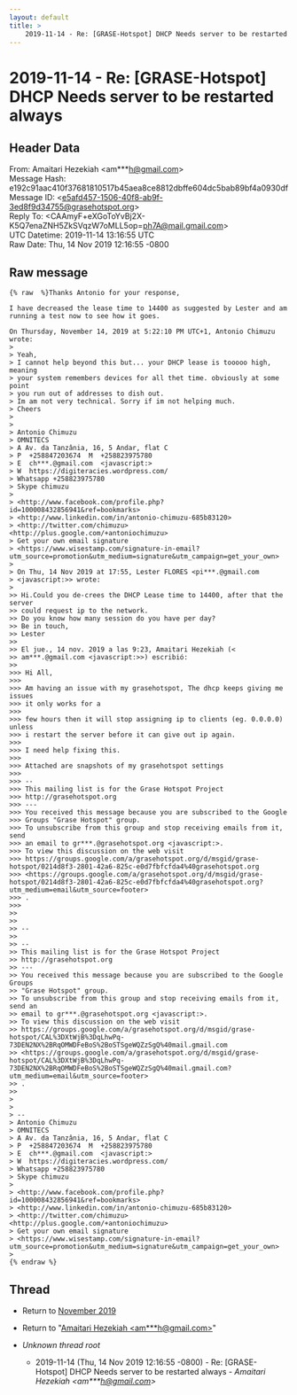 ```yaml
---
layout: default
title: >
    2019-11-14 - Re: [GRASE-Hotspot] DHCP Needs server to be restarted always
---
```


# 2019-11-14 - Re: [GRASE-Hotspot] DHCP Needs server to be restarted always

## Header Data

From: Amaitari Hezekiah \<am***h@gmail.com\><br>
Message Hash: e192c91aac410f37681810517b45aea8ce8812dbffe604dc5bab89bf4a0930df<br>
Message ID: \<e5afd457-1506-40f8-ab9f-3ed8f9d34755@grasehotspot.org\><br>
Reply To: \<CAAmyF+eXGoToYvBj2X-K5Q7enaZNH5ZkSVqzW7oMLL5op=ph7A@mail.gmail.com\><br>
UTC Datetime: 2019-11-14 13:16:55 UTC<br>
Raw Date: Thu, 14 Nov 2019 12:16:55 -0800<br>

## Raw message

```
{% raw  %}Thanks Antonio for your response,

I have decreased the lease time to 14400 as suggested by Lester and am 
running a test now to see how it goes.

On Thursday, November 14, 2019 at 5:22:10 PM UTC+1, Antonio Chimuzu wrote:
>
> Yeah,
> I cannot help beyond this but... your DHCP lease is tooooo high, meaning 
> your system remembers devices for all thet time. obviously at some point 
> you run out of addresses to dish out.
> Im am not very technical. Sorry if im not helping much.
> Cheers
>
>
> Antonio Chimuzu
> OMNITECS 
> A Av. da Tanzânia, 16, 5 Andar, flat C
> P  +258847203674  M  +258823975780  
> E  ch***.@gmail.com  <javascript:> 
> W  https://digiteracies.wordpress.com/ 
> Whatsapp +258823975780 
> Skype chimuzu 
>
> <http://www.facebook.com/profile.php?id=100008432856941&ref=bookmarks> 
> <http://www.linkedin.com/in/antonio-chimuzu-685b83120> 
> <http://twitter.com/chimuzu> <http://plus.google.com/+antoniochimuzu>
> Get your own email signature 
> <https://www.wisestamp.com/signature-in-email?utm_source=promotion&utm_medium=signature&utm_campaign=get_your_own> 
>
> On Thu, 14 Nov 2019 at 17:55, Lester FLORES <pi***.@gmail.com 
> <javascript:>> wrote:
>
>> Hi.Could you de-crees the DHCP Lease time to 14400, after that the server 
>> could request ip to the network.
>> Do you know how many session do you have per day?
>> Be in touch,
>> Lester
>>
>> El jue., 14 nov. 2019 a las 9:23, Amaitari Hezekiah (<
>> am***.@gmail.com <javascript:>>) escribió:
>>
>>> Hi All, 
>>>
>>> Am having an issue with my grasehotspot, The dhcp keeps giving me issues 
>>> it only works for a 
>>>
>>> few hours then it will stop assigning ip to clients (eg. 0.0.0.0) unless 
>>> i restart the server before it can give out ip again.
>>>
>>> I need help fixing this. 
>>>
>>> Attached are snapshots of my grasehotspot settings 
>>>
>>> -- 
>>> This mailing list is for the Grase Hotspot Project 
>>> http://grasehotspot.org
>>> --- 
>>> You received this message because you are subscribed to the Google 
>>> Groups "Grase Hotspot" group.
>>> To unsubscribe from this group and stop receiving emails from it, send 
>>> an email to gr***.@grasehotspot.org <javascript:>.
>>> To view this discussion on the web visit 
>>> https://groups.google.com/a/grasehotspot.org/d/msgid/grase-hotspot/0214d8f3-2801-42a6-825c-e0d7fbfcfda4%40grasehotspot.org 
>>> <https://groups.google.com/a/grasehotspot.org/d/msgid/grase-hotspot/0214d8f3-2801-42a6-825c-e0d7fbfcfda4%40grasehotspot.org?utm_medium=email&utm_source=footer>
>>> .
>>>
>>
>>
>> -- 
>>
>> -- 
>> This mailing list is for the Grase Hotspot Project 
>> http://grasehotspot.org
>> --- 
>> You received this message because you are subscribed to the Google Groups 
>> "Grase Hotspot" group.
>> To unsubscribe from this group and stop receiving emails from it, send an 
>> email to gr***.@grasehotspot.org <javascript:>.
>> To view this discussion on the web visit 
>> https://groups.google.com/a/grasehotspot.org/d/msgid/grase-hotspot/CAL%3DXtWjB%3DqLhwPq-73DEN2NX%2BRqOMWDFeBoS%2BoSTSgeWQZzSgQ%40mail.gmail.com 
>> <https://groups.google.com/a/grasehotspot.org/d/msgid/grase-hotspot/CAL%3DXtWjB%3DqLhwPq-73DEN2NX%2BRqOMWDFeBoS%2BoSTSgeWQZzSgQ%40mail.gmail.com?utm_medium=email&utm_source=footer>
>> .
>>
>
>
> -- 
> Antonio Chimuzu
> OMNITECS 
> A Av. da Tanzânia, 16, 5 Andar, flat C
> P  +258847203674  M  +258823975780  
> E  ch***.@gmail.com  <javascript:> 
> W  https://digiteracies.wordpress.com/ 
> Whatsapp +258823975780 
> Skype chimuzu 
>
> <http://www.facebook.com/profile.php?id=100008432856941&ref=bookmarks> 
> <http://www.linkedin.com/in/antonio-chimuzu-685b83120> 
> <http://twitter.com/chimuzu> <http://plus.google.com/+antoniochimuzu>
> Get your own email signature 
> <https://www.wisestamp.com/signature-in-email?utm_source=promotion&utm_medium=signature&utm_campaign=get_your_own> 
>
{% endraw %}
```

## Thread

+ Return to [November 2019](/archive/2019/11)

+ Return to "[Amaitari Hezekiah <am***h<span>@</span>gmail.com>](/authors/am___h_at_gmail_com)"

+ _Unknown thread root_
  + 2019-11-14 (Thu, 14 Nov 2019 12:16:55 -0800) - Re: [GRASE-Hotspot] DHCP Needs server to be restarted always - _Amaitari Hezekiah \<am***h@gmail.com\>_

